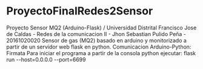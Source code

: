 # ProyectoFinalRedes2Sensor
 Proyecto Sensor MQ2 (Arduino-Flask) / Universidad Distrital Francisco Jose de Caldas - Redes de la comunicacion II - Jhon Sebastian Pulido Peña - 20161020020
 Sensor de gas (MQ2) basado en arduino y monitorizado a partir de un servidor web flask en python.
 Comunicacion Arduino-Python: Firmata
 Para iniciar el programa a partir de la consola python ejecutar:
   flask run --host=0.0.0.0 --port=6699
   
